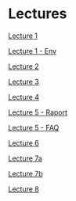 # Lectures

<p><a href="_static/aw_01.pdf">Lecture 1</a></p>
<p><a href="_static/aw_01_env.pdf">Lecture 1 - Env</a></p>
<p><a href="_static/aw_02.pdf">Lecture 2</a></p>
<p><a href="_static/aw_03.pdf">Lecture 3</a></p>
<p><a href="_static/aw_04.pdf">Lecture 4</a></p>
<p><a href="_static/aw_05_raporty.pdf">Lecture 5 - Raport</a></p>
<p><a href="_static/aw_faq.pdf">Lecture 5 - FAQ</a></p>
<p><a href="_static/aw_06.pdf">Lecture 6</a></p>
<p><a href="_static/aw_07.pdf">Lecture 7a</a></p>
<p><a href="_static/aw_07b.pdf">Lecture 7b</a></p>
<p><a href="_static/aw_08.pdf">Lecture 8</a></p>